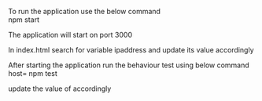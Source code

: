To run the application use the below command<br/>
npm start

The application will start on port 3000

In index.html search for variable ipaddress and update its value accordingly

After starting the application run the behaviour test using below command
host=<ipaddress> npm test

update the value of <ipaddress> accordingly

